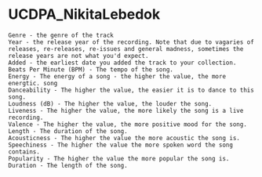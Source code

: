 # UCDPA_NikitaLebedok


    Genre - the genre of the track
    Year - the release year of the recording. Note that due to vagaries of releases, re-releases, re-issues and general madness, sometimes the release years are not what you'd expect.
    Added - the earliest date you added the track to your collection.
    Beats Per Minute (BPM) - The tempo of the song.
    Energy - The energy of a song - the higher the value, the more energtic. song
    Danceability - The higher the value, the easier it is to dance to this song.
    Loudness (dB) - The higher the value, the louder the song.
    Liveness - The higher the value, the more likely the song is a live recording.
    Valence - The higher the value, the more positive mood for the song.
    Length - The duration of the song.
    Acousticness - The higher the value the more acoustic the song is.
    Speechiness - The higher the value the more spoken word the song contains.
    Popularity - The higher the value the more popular the song is.
    Duration - The length of the song. 
